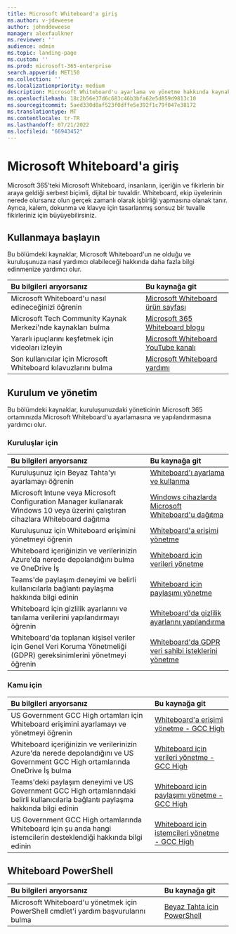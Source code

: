 ```yaml
---
title: Microsoft Whiteboard'a giriş
ms.author: v-jdeweese
author: johnddeweese
manager: alexfaulkner
ms.reviewer: ''
audience: admin
ms.topic: landing-page
ms.custom: ''
ms.prod: microsoft-365-enterprise
search.appverid: MET150
ms.collection: ''
ms.localizationpriority: medium
description: Microsoft Whiteboard'u ayarlama ve yönetme hakkında kaynakları bulun.
ms.openlocfilehash: 18c2b56e37d6c683c46b3bfa62e5d859d9813c10
ms.sourcegitcommit: 5aed330d8af523f0dffe5e392f1c79f047e38172
ms.translationtype: MT
ms.contentlocale: tr-TR
ms.lasthandoff: 07/21/2022
ms.locfileid: "66943452"
---
```

# <a name="introduction-to-microsoft-whiteboard"></a>Microsoft Whiteboard'a giriş

Microsoft 365'teki Microsoft Whiteboard, insanların, içeriğin ve fikirlerin bir araya geldiği serbest biçimli, dijital bir tuvaldir. Whiteboard, ekip üyelerinin nerede olursanız olun gerçek zamanlı olarak işbirliği yapmasına olanak tanır. Ayrıca, kalem, dokunma ve klavye için tasarlanmış sonsuz bir tuvalle fikirleriniz için büyüyebilirsiniz.

## <a name="get-started"></a>Kullanmaya başlayın

Bu bölümdeki kaynaklar, Microsoft Whiteboard'un ne olduğu ve kuruluşunuza nasıl yardımcı olabileceği hakkında daha fazla bilgi edinmenize yardımcı olur.

| Bu bilgileri arıyorsanız | Bu kaynağa git |
|:-----|:-----|
|Microsoft Whiteboard'u nasıl edineceğinizi öğrenin|[Microsoft Whiteboard ürün sayfası](https://www.microsoft.com/en-us/microsoft-365/microsoft-whiteboard/digital-whiteboard-app)|
|Microsoft Tech Community Kaynak Merkezi'nde kaynakları bulma|[Microsoft 365 Whiteboard blogu](https://techcommunity.microsoft.com/t5/microsoft-365-blog/bg-p/microsoft_365blog/label-name/Microsoft%20Whiteboard)|
|Yararlı ipuçlarını keşfetmek için videoları izleyin|[Microsoft Whiteboard YouTube kanalı](https://www.youtube.com/c/MicrosoftWhiteboard/videos/Microsoft%20Whiteboard)|
|Son kullanıcılar için Microsoft Whiteboard kılavuzlarını bulma|[Microsoft Whiteboard yardımı](https://support.microsoft.com/office/microsoft-whiteboard-help-d236aef8-fcdf-4b5e-b5d7-7f157461e920)|

## <a name="setup-and-management"></a>Kurulum ve yönetim

Bu bölümdeki kaynaklar, kuruluşunuzdaki yöneticinin Microsoft 365 ortamınızda Microsoft Whiteboard'u ayarlamasına ve yapılandırmasına yardımcı olur.

### <a name="for-organizations"></a>Kuruluşlar için

| Bu bilgileri arıyorsanız | Bu kaynağa git |
|:-----|:-----|
|Kuruluşunuz için Beyaz Tahta'yı ayarlamayı öğrenin|[Whiteboard'ı ayarlama ve kullanma](/surface-hub/whiteboard-collaboration)|
|Microsoft Intune veya Microsoft Configuration Manager kullanarak Windows 10 veya üzerini çalıştıran cihazlara Whiteboard dağıtma|[Windows cihazlarda Microsoft Whiteboard'u dağıtma](deploy-on-windows-organizations.md)|
|Kuruluşunuz için Whiteboard erişimini yönetmeyi öğrenin|[Whiteboard'a erişimi yönetme](manage-whiteboard-access-organizations.md)|
|Whiteboard içeriğinizin ve verilerinizin Azure'da nerede depolandığını bulma ve OneDrive İş  |[Whiteboard için verileri yönetme](manage-data-organizations.md)  |
|Teams'de paylaşım deneyimi ve belirli kullanıcılarla bağlantı paylaşma hakkında bilgi edinin  |[Whiteboard için paylaşımı yönetme](manage-sharing-organizations.md)  |
|Whiteboard için gizlilik ayarlarını ve tanılama verilerini yapılandırmayı öğrenin |[Whiteboard'da gizlilik ayarlarını yapılandırma](configure-privacy-settings.md)  |
|Whiteboard'da toplanan kişisel veriler için Genel Veri Koruma Yönetmeliği (GDPR) gereksinimlerini yönetmeyi öğrenin |[Whiteboard'da GDPR veri sahibi isteklerini yönetme](gdpr-requests.md)  |

### <a name="for-government"></a>Kamu için

| Bu bilgileri arıyorsanız | Bu kaynağa git |
|:-----|:-----|
|US Government GCC High ortamları için Whiteboard erişimini ayarlamayı ve yönetmeyi öğrenin|[Whiteboard'a erişimi yönetme - GCC High](manage-whiteboard-access-gcc-high.md)|
|Whiteboard içeriğinizin ve verilerinizin Azure'da nerede depolandığını ve US Government GCC High ortamlarında OneDrive İş bulma  |[Whiteboard için verileri yönetme - GCC High](manage-data-gcc-high.md)  |
|Teams'deki paylaşım deneyimi ve US Government GCC High ortamlarındaki belirli kullanıcılarla bağlantı paylaşma hakkında bilgi edinin  |[Whiteboard için paylaşımı yönetme - GCC High](manage-sharing-gcc-high.md)  |
|US Government GCC High ortamlarında Whiteboard için şu anda hangi istemcilerin desteklendiği hakkında bilgi edinin  |[Whiteboard için istemcileri yönetme - GCC High](manage-clients-gcc-high.md)       |

## <a name="whiteboard-powershell"></a>Whiteboard PowerShell

| Bu bilgileri arıyorsanız | Bu kaynağa git |
|:-----|:-----|
|Microsoft Whiteboard'u yönetmek için PowerShell cmdlet'i yardım başvurularını bulma|[Beyaz Tahta için PowerShell](/powershell/module/whiteboard/)|



